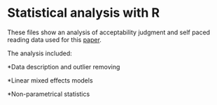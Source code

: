 # Statistical analysis with R

These files show an analysis of acceptability judgment and self paced reading data used for this <a href="https://doi.org/10.3390/languages4030048">paper</a>.


The analysis included:

*Data description and outlier removing

*Linear mixed effects models

*Non-parametrical statistics

